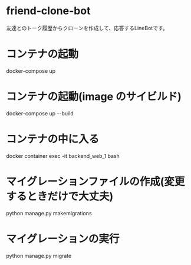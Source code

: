 # friend-clone-bot
友達とのトーク履歴からクローンを作成して、応答するLineBotです。

# コンテナの起動

docker-compose up

# コンテナの起動(image のサイビルド)

docker-compose up --build

# コンテナの中に入る

docker container exec -it backend_web_1 bash

# マイグレーションファイルの作成(変更するときだけで大丈夫)

python manage.py makemigrations

# マイグレーションの実行

python manage.py migrate
